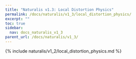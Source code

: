 ```yaml
---
title: "Naturalis v1.3: Local Distortion Physics"
permalink: /docs/naturalis/v1_3/local_distortion_physics/
excerpt: ""
toc: true
sidebar:
  nav: docs_naturalis_v1_3
parent_url: /docs/naturalis/v1_3/
---
```


{% include naturalis/v1_2/local_distortion_physics.md %}
